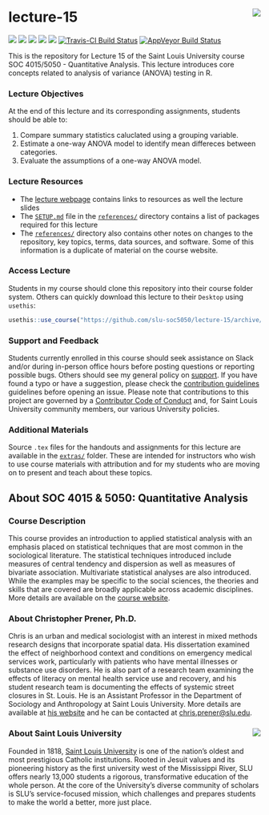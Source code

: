 lecture-15 <img src="https://slu-soc5050.github.io/images/logo.png" align="right" />
===========================================================
[![](https://img.shields.io/badge/semester-fall%202018-orange.svg)](https://github.com/slu-soc5050/lecture-15)
[![](https://img.shields.io/badge/release-draft-red.svg)](https://github.com/slu-soc5050/lecture-15)
[![](https://img.shields.io/github/release/slu-soc5050/lecture-15.svg?label=version)](https://github.com/slu-soc5050/lecture-15/releases)
[![](https://img.shields.io/github/last-commit/slu-soc5050/lecture-15.svg)](https://github.com/slu-soc5050/lecture-15/commits/master)
[![](https://img.shields.io/github/repo-size/slu-soc5050/lecture-15.svg)](https://github.com/slu-soc5050/lecture-15)
[![Travis-CI Build Status](https://travis-ci.org/slu-soc5050/lecture-15.svg?branch=master)](https://travis-ci.org/slu-soc5050/lecture-15)
[![AppVeyor Build Status](https://ci.appveyor.com/api/projects/status/github/slu-soc5050/lecture-15?branch=master&svg=true)](https://ci.appveyor.com/project/chris-prener/lecture-15)

This is the repository for Lecture 15 of the Saint Louis University course SOC 4015/5050 - Quantitative Analysis. This lecture introduces core concepts related to analysis of variance (ANOVA) testing in R.

### Lecture Objectives
At the end of this lecture and its corresponding assignments, students should be able to:

1. Compare summary statistics caluclated using a grouping variable.
2. Estimate a one-way ANOVA model to identify mean differeces between categories.
3. Evaluate the assumptions of a one-way ANOVA model.

### Lecture Resources

* The [lecture webpage](https://slu-soc5050.github.io/lecture-15) contains links to resources as well the lecture slides
* The [`SETUP.md`](/references/SETUP.md) file in the [`references/`](/references) directory contains a list of packages required for this lecture
* The [`references/`](/references) directory also contains other notes on changes to the repository, key topics, terms, data sources, and software. Some of this information is a duplicate of material on the course website.

### Access Lecture
Students in my course should clone this repository into their course folder system. Others can quickly download this lecture to their `Desktop` using `usethis`:

```r
usethis::use_course("https://github.com/slu-soc5050/lecture-15/archive/master.zip")
```

### Support and Feedback
Students currently enrolled in this course should seek assistance on Slack and/or during in-person office hours before posting questions or reporting possible bugs. Others should see my general policy on [support](.github/SUPPORT.md). If you have found a typo or have a suggestion, please check the [contribution guidelines](.github/CONTRIBUTING.md) guidelines before opening an issue. Please note that contributions to this project are governed by a [Contributor Code of Conduct](.github/CODE_OF_CONDUCT.md) and, for Saint Louis University community members, our various University policies.

### Additional Materials
Source `.tex` files for the handouts and assignments for this lecture are available in the [`extras/`](/extras) folder. These are intended for instructors who wish to use course materials with attribution and for my students who are moving on to present and teach about these topics.

## About SOC 4015 & 5050: Quantitative Analysis
### Course Description
This course provides an introduction to applied statistical analysis with an emphasis placed on statistical techniques that are most common in the sociological literature. The statistical techniques introduced include measures of central tendency and dispersion as well as measures of bivariate association. Multivariate statistical analyses are also introduced. While the examples may be specific to the social sciences, the theories and skills that are covered are broadly applicable across academic disciplines. More details are available on the [course website](https://slu-soc5050.github.io).

### About Christopher Prener, Ph.D.
Chris is an urban and medical sociologist with an interest in mixed methods research designs that incorporate spatial data. His dissertation examined the effect of neighborhood context and conditions on emergency medical services work, particularly with patients who have mental illnesses or substance use disorders. He is also part of a research team examining the effects of literacy on mental health service use and recovery, and his student research team is documenting the effects of systemic street closures in St. Louis. He is an Assistant Professor in the Department of Sociology and Anthropology at Saint Louis University. More details are available at [his website](https://chris-prener.github.io) and he can be contacted at [chris.prener@slu.edu](mailto:chris.prener@slu.edu).

### About Saint Louis University <img src="https://slu-soc5650.github.io/images/sluLogo.png" align="right" />
Founded in 1818, [Saint Louis University](http://wwww.slu.edu) is one of the nation’s oldest and most prestigious Catholic institutions. Rooted in Jesuit values and its pioneering history as the first university west of the Mississippi River, SLU offers nearly 13,000 students a rigorous, transformative education of the whole person. At the core of the University’s diverse community of scholars is SLU’s service-focused mission, which challenges and prepares students to make the world a better, more just place.
